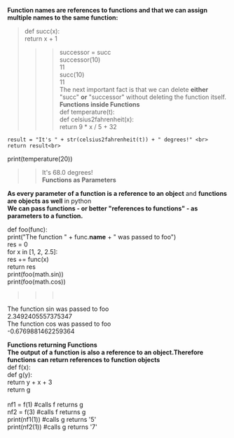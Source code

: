 **Function names are references to functions and that we can assign multiple names to the same function:<br>**
> def succ(x):<br>
     return x + 1 <br>
>>> successor = succ<br>
>>> successor(10)<br>
11<br>
>>> succ(10)<br>
11<br>
The next important fact is that we can delete **either** "succ" **or** "successor" without deleting the function itself. <br>
**Functions inside Functions**<br>
def temperature(t):<br>
    def celsius2fahrenheit(x):<br>
        return 9 * x / 5 + 32<br>
        
    result = "It's " + str(celsius2fahrenheit(t)) + " degrees!" <br>
    return result<br>
print(temperature(20))<br>
>>It's 68.0 degrees!<br>
**Functions as Parameters**<br>

**As every parameter of a function is a reference to an object** and **functions are objects as well** in python<br>
**We can pass functions - or better "references to functions" - as parameters to a function.**<br>

def foo(func):<br>
    print("The function " + func.__name__ + " was passed to foo")<br>
    res = 0<br>
    for x in [1, 2, 2.5]:<br>
        res += func(x)<br>
    return res<br>
print(foo(math.sin))<br>
print(foo(math.cos))<br>
>>> <br>
The function sin was passed to foo<br>
2.3492405557375347<br>
The function cos was passed to foo<br>
-0.6769881462259364<br>

**Functions returning Functions**<br>
**The output of a function is also a reference to an object.Therefore functions can return references to function objects**<br>
def f(x):<br>
    def g(y):<br>
        return y + x + 3 <br>
    return g<br><br>
nf1 = f(1)      #calls f returns g<br>
nf2 = f(3)      #calls f returns g<br>
print(nf1(1))   #calls g returns '5'<br>
print(nf2(1))   #calls g returns '7'<br>


